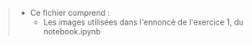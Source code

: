 > - Ce fichier comprend : 
>     - Les images utilisées dans l'ennoncé de l'exercice 1, du notebook.ipynb
